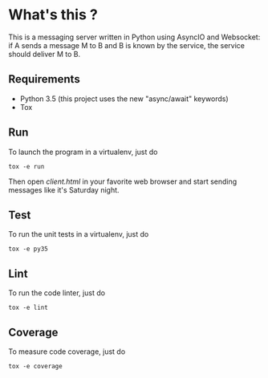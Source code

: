 # What's this ?
This is a messaging server written in Python using AsyncIO and Websocket:
if A sends a message M to B and B is known by the service, the service should
deliver M to B.

## Requirements
* Python 3.5 (this project uses the new "async/await" keywords)
* Tox

## Run
To launch the program in a virtualenv, just do
```console
tox -e run
```

Then open *client.html* in your favorite web browser and start sending
messages like it's Saturday night.

## Test
To run the unit tests in a virtualenv, just do
```console
tox -e py35
```

## Lint
To run the code linter, just do
```console
tox -e lint
```

## Coverage
To measure code coverage, just do
```console
tox -e coverage
```
